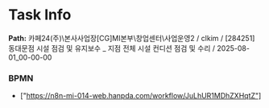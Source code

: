 # Task Info

**Path:** 카페24(주)\본사사업장\[CG]MI본부\창업센터\사업운영2 / clkim / [284251] 동대문점 시설 점검 및 유지보수 _ 지점 전체 시설 컨디션 점검 및 수리 / 2025-08-01_00-00-00

### BPMN
- ["https://n8n-mi-014-web.hanpda.com/workflow/JuLhUR1MDhZXHqtZ"]

